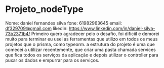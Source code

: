 # Projeto_nodeType
Nome: daniel fernandes silva
fone: 61982963645
email: df329709@gmail.com
likedin: https://www.linkedin.com/in/daniel-silva-73b2371b4/
Primeiro quero agradecer pelo o desafio, foi dificiil e demorei muito para terminar
eu usei as ferramentas que utilizo em todos os meus projetos que o prisma, como typeorm.
a estrutura do projeto é uma que comecei a utilizar recentemente, que criar uma pasta chamada services que fica todos os serviços da aplicação 
e depois utilizar o controller para puxar os dados e empurrar para os serviços.
